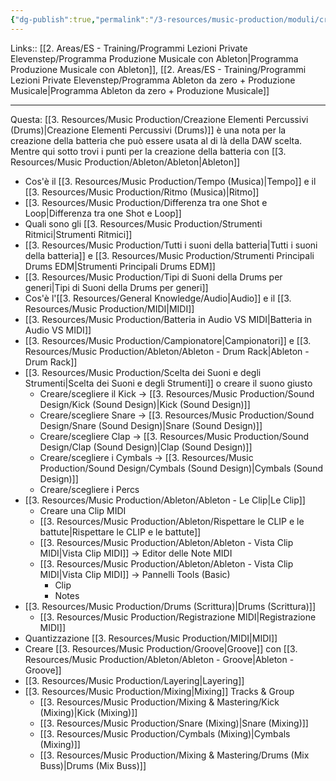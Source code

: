 ```yaml
---
{"dg-publish":true,"permalink":"/3-resources/music-production/moduli/creazione-elementi-percussivi-con-ableton-drums-modulo/"}
---
```


Links:: [[2. Areas/ES - Training/Programmi Lezioni Private Elevenstep/Programma Produzione Musicale con Ableton\|Programma Produzione Musicale con Ableton]], [[2. Areas/ES - Training/Programmi Lezioni Private Elevenstep/Programma Ableton da zero + Produzione Musicale\|Programma Ableton da zero + Produzione Musicale]]

---
Questa: [[3. Resources/Music Production/Creazione Elementi Percussivi (Drums)\|Creazione Elementi Percussivi (Drums)]] è una nota per la creazione della batteria che può essere usata al di là della DAW scelta. Mentre qui sotto trovi i punti per la creazione della batteria con [[3. Resources/Music Production/Ableton/Ableton\|Ableton]] 


- Cos'è il [[3. Resources/Music Production/Tempo (Musica)\|Tempo]] e il [[3. Resources/Music Production/Ritmo (Musica)\|Ritmo]]
- [[3. Resources/Music Production/Differenza tra one Shot e Loop\|Differenza tra one Shot e Loop]]
- Quali sono gli [[3. Resources/Music Production/Strumenti Ritmici\|Strumenti Ritmici]]
- [[3. Resources/Music Production/Tutti i suoni della batteria\|Tutti i suoni della batteria]] e [[3. Resources/Music Production/Strumenti Principali Drums EDM\|Strumenti Principali Drums EDM]]
- [[3. Resources/Music Production/Tipi di Suoni della Drums per generi\|Tipi di Suoni della Drums per generi]]
- Cos'è l'[[3. Resources/General Knowledge/Audio\|Audio]] e il [[3. Resources/Music Production/MIDI\|MIDI]]
- [[3. Resources/Music Production/Batteria in Audio VS MIDI\|Batteria in Audio VS MIDI]]
- [[3. Resources/Music Production/Campionatore\|Campionatori]] e [[3. Resources/Music Production/Ableton/Ableton - Drum Rack\|Ableton - Drum Rack]]
- [[3. Resources/Music Production/Scelta dei Suoni e degli Strumenti\|Scelta dei Suoni e degli Strumenti]] o creare il suono giusto
	- Creare/scegliere il Kick → [[3. Resources/Music Production/Sound Design/Kick (Sound Design)\|Kick (Sound Design)]]
	- Creare/scegliere Snare → [[3. Resources/Music Production/Sound Design/Snare (Sound Design)\|Snare (Sound Design)]]
	- Creare/scegliere Clap → [[3. Resources/Music Production/Sound Design/Clap (Sound Design)\|Clap (Sound Design)]]
	- Creare/scegliere i Cymbals → [[3. Resources/Music Production/Sound Design/Cymbals (Sound Design)\|Cymbals (Sound Design)]]
	- Creare/scegliere i Percs
- [[3. Resources/Music Production/Ableton/Ableton - Le Clip\|Le Clip]] 
	- Creare una Clip MIDI
	- [[3. Resources/Music Production/Ableton/Rispettare le CLIP e le battute\|Rispettare le CLIP e le battute]]
	- [[3. Resources/Music Production/Ableton/Ableton - Vista Clip MIDI\|Vista Clip MIDI]] → Editor delle Note MIDI
	- [[3. Resources/Music Production/Ableton/Ableton - Vista Clip MIDI\|Vista Clip MIDI]] → Pannelli Tools (Basic)
		- Clip
		- Notes
- [[3. Resources/Music Production/Drums (Scrittura)\|Drums (Scrittura)]]
	- [[3. Resources/Music Production/Registrazione MIDI\|Registrazione MIDI]]
- Quantizzazione [[3. Resources/Music Production/MIDI\|MIDI]]
- Creare [[3. Resources/Music Production/Groove\|Groove]] con [[3. Resources/Music Production/Ableton/Ableton - Groove\|Ableton - Groove]]
- [[3. Resources/Music Production/Layering\|Layering]]
- [[3. Resources/Music Production/Mixing\|Mixing]] Tracks & Group
	- [[3. Resources/Music Production/Mixing & Mastering/Kick (Mixing)\|Kick (Mixing)]]
	- [[3. Resources/Music Production/Snare (Mixing)\|Snare (Mixing)]]
	- [[3. Resources/Music Production/Cymbals (Mixing)\|Cymbals (Mixing)]]
	- [[3. Resources/Music Production/Mixing & Mastering/Drums (Mix Buss)\|Drums (Mix Buss)]]


